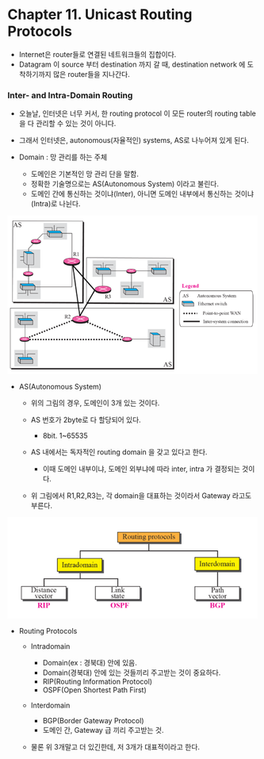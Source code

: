 # Chapter 11. Unicast Routing Protocols

+ Internet은 router들로 연결된 네트워크들의 집합이다. 
+ Datagram 이 source 부터 destination 까지 갈 때, destination network 에 도착하기까지 많은 router들을 지나간다.

### Inter- and Intra-Domain Routing

+ 오늘날, 인터넷은 너무 커서, 한 routing protocol 이 모든 router의 routing table 을 다 관리할 수 있는 것이 아니다.
+ 그래서 인터넷은, autonomous(자율적인) systems, AS로 나누어져 있게 된다.

+ Domain : 망 관리를 하는 주체
  - 도메인은 기본적인 망 관리 단을 말함.
  - 정확한 기술명으로는 AS(Autonomous System) 이라고 불린다. 
  - 도메인 간에 통신하는 것이냐(Inter), 아니면 도메인 내부에서 통신하는 것이냐(Intra)로 나뉜다.
  
<img src="images/CompNetwork_Ch11_1.png"/>

+ AS(Autonomous System)
  - 위의 그림의 경우, 도메인이 3개 있는 것이다. 
  - AS 번호가 2byte로 다 할당되어 있다. 
    - 8bit. 1~65535 
  - AS 내에서는 독자적인 routing domain 을 갖고 있다고 한다.
    - 이때 도메인 내부이냐, 도메인 외부냐에 따라 inter, intra 가 결정되는 것이다. 

  - 위 그림에서 R1,R2,R3는, 각 domain을 대표하는 것이라서 Gateway 라고도 부른다. 

<img src="images/CompNetwork_Ch11_2.png"/>

+ Routing Protocols
  - Intradomain
    - Domain(ex : 경북대) 안에 있음. 
    - Domain(경북대) 안에 있는 것들끼리 주고받는 것이 중요하다.
    - RIP(Routing Information Protocol)
    - OSPF(Open Shortest Path First)
  - Interdomain
    - BGP(Border Gateway Protocol)
    - 도메인 간, Gateway 급 끼리 주고받는 것. 
  
  - 물론 위 3개말고 더 있긴한데, 저 3개가 대표적이라고 한다.
